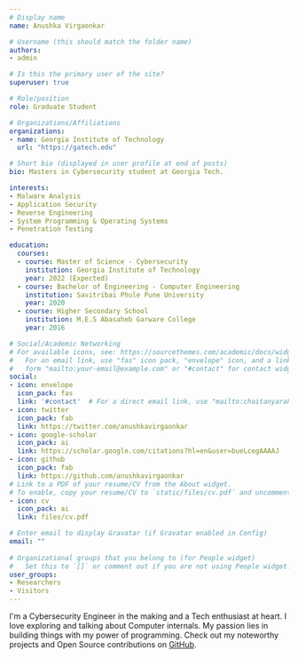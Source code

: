 ```yaml
---
# Display name
name: Anushka Virgaonkar

# Username (this should match the folder name)
authors:
- admin

# Is this the primary user of the site?
superuser: true

# Role/position
role: Graduate Student

# Organizations/Affiliations
organizations:
- name: Georgia Institute of Technology
  url: "https://gatech.edu"

# Short bio (displayed in user profile at end of posts)
bio: Masters in Cybersecurity student at Georgia Tech.

interests:
- Malware Analysis
- Application Security
- Reverse Engineering
- System Programming & Operating Systems
- Penetration Testing

education:
  courses:
  - course: Master of Science - Cybersecurity
    institution: Georgia Institute of Technology
    year: 2022 (Expected)
  - course: Bachelor of Engineering - Computer Engineering
    institution: Savitribai Phule Pune University
    year: 2020
  - course: Higher Secondary School
    institution: M.E.S Abasaheb Garware College
    year: 2016

# Social/Academic Networking
# For available icons, see: https://sourcethemes.com/academic/docs/widgets/#icons
#   For an email link, use "fas" icon pack, "envelope" icon, and a link in the
#   form "mailto:your-email@example.com" or "#contact" for contact widget.
social:
- icon: envelope
  icon_pack: fas
  link: '#contact'  # For a direct email link, use "mailto:chaitanyarahalkar4@gmail.com".
- icon: twitter
  icon_pack: fab
  link: https://twitter.com/anushkavirgaonkar
- icon: google-scholar
  icon_pack: ai
  link: https://scholar.google.com/citations?hl=en&user=bueLcegAAAAJ
- icon: github
  icon_pack: fab
  link: https://github.com/anushkavirgaonkar
# Link to a PDF of your resume/CV from the About widget.
# To enable, copy your resume/CV to `static/files/cv.pdf` and uncomment the lines below.  
- icon: cv
  icon_pack: ai
  link: files/cv.pdf

# Enter email to display Gravatar (if Gravatar enabled in Config)
email: ""
  
# Organizational groups that you belong to (for People widget)
#   Set this to `[]` or comment out if you are not using People widget.  
user_groups:
- Researchers
- Visitors
---
```


I'm a Cybersecurity Engineer in the making and a Tech enthusiast at heart. I love exploring and talking about Computer internals. My passion lies in building things with my power of programming. Check out my noteworthy projects and Open Source contributions on [GitHub](https://github.com/anushkavirgaonkar).
